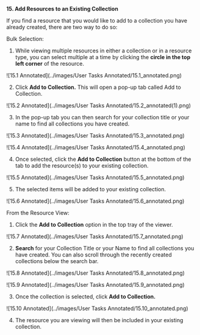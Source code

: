 **15. Add Resources to an Existing Collection**

If you find a resource that you would like to add to a collection you have already created, there are two way to do so:

Bulk Selection:

1. While viewing multiple resources in either a collection or in a resource type, you can select multiple at a time by clicking the **circle in the top left corner** of the resource.

![15.1 Annotated](../images/User Tasks Annotated/15.1_annotated.png)

2. Click **Add to Collection.** This will open a pop-up tab called Add to Collection.

![15.2 Annotated](../images/User Tasks Annotated/15.2_annotated(1).png)

3. In the pop-up tab you can then search for your collection title or your name to find all collections you have created.

![15.3 Annotated](../images/User Tasks Annotated/15.3_annotated.png)

![15.4 Annotated](../images/User Tasks Annotated/15.4_annotated.png)

4. Once selected, click the **Add to Collection** button at the bottom of the tab to add the resource(s) to your existing collection.

![15.5 Annotated](../images/User Tasks Annotated/15.5_annotated.png)

5. The selected items will be added to your existing collection.

![15.6 Annotated](../images/User Tasks Annotated/15.6_annotated.png)

From the Resource View:

1. Click the **Add to Collection** option in the top tray of the viewer.

![15.7 Annotated](../images/User Tasks Annotated/15.7_annotated.png)

2. **Search** for your Collection Title or your Name to find all collections you have created. You can also scroll through the recently created collections below the search bar.

![15.8 Annotated](../images/User Tasks Annotated/15.8_annotated.png)

![15.9 Annotated](../images/User Tasks Annotated/15.9_annotated.png)

3. Once the collection is selected, click **Add to Collection.**

![15.10 Annotated](../images/User Tasks Annotated/15.10_annotated.png)

4. The resource you are viewing will then be included in your existing collection.
